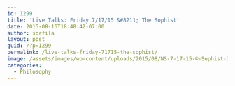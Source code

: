 ```yaml
---
id: 1299
title: 'Live Talks: Friday 7/17/15 &#8211; The Sophist'
date: 2015-08-15T18:48:42-07:00
author: sorfila
layout: post
guid: /?p=1299
permalink: /live-talks-friday-71715-the-sophist/
image: /assets/images/wp-content/uploads/2015/08/NS-7-17-15-©-Sophist-216a-220b-825x510.jpeg
categories:
  - Philosophy
---
```

